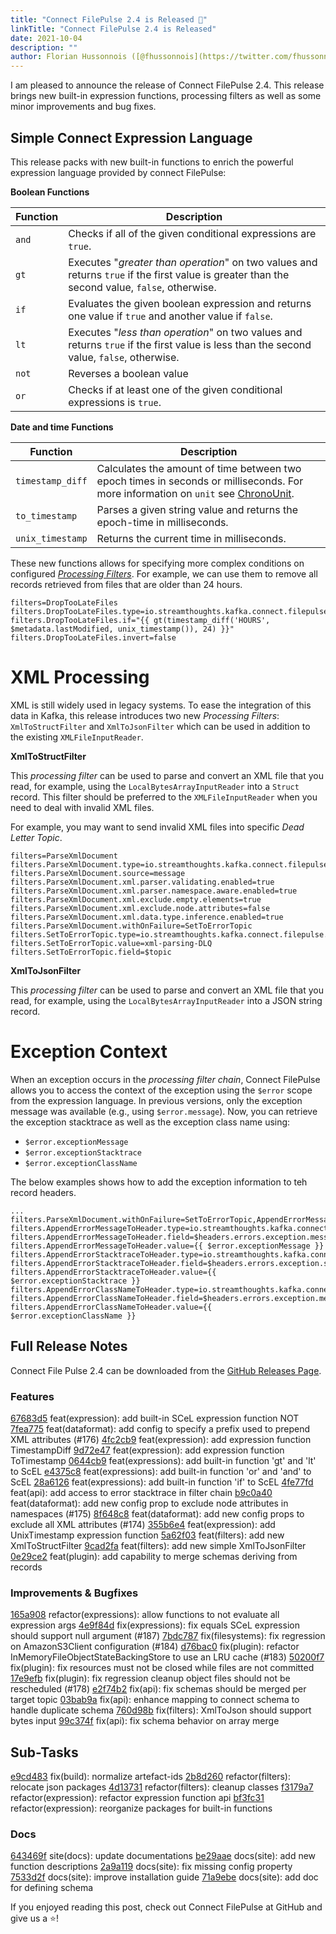 ```yaml
---
title: "Connect FilePulse 2.4 is Released 🚀"
linkTitle: "Connect FilePulse 2.4 is Released"
date: 2021-10-04
description: ""
author: Florian Hussonnois ([@fhussonnois](https://twitter.com/fhussonnois))
---
```


I am pleased to announce the release of Connect FilePulse 2.4. This release brings new built-in expression functions, processing filters as well as some minor improvements and bug fixes.

## Simple Connect Expression Language

This release packs with new built-in functions to enrich the powerful expression language provided by connect FilePulse:

**Boolean Functions**

| Function         | Description |
| -----------------|-------------|
| `and`            | Checks if all of the given conditional expressions are `true`. |
| `gt`             | Executes "*greater than operation*" on two values and returns `true` if the first value is greater than the second value, `false`, otherwise. | 
| `if`             | Evaluates the given boolean expression and returns one value if `true` and another value if `false`. | 
| `lt`             | Executes "*less than operation*" on two values and returns `true` if the first value is less than the second value, `false`, otherwise. | 
| `not`            | Reverses a boolean value |
| `or`             | Checks if at least one of the given conditional expressions is `true`.  |

**Date and time Functions**

| Function         | Description |
| -----------------|-------------|
| `timestamp_diff` | Calculates the amount of time between two epoch times in seconds or milliseconds. For more information on `unit` see [ChronoUnit](https://docs.oracle.com/javase/8/docs/api/java/time/temporal/ChronoUnit.html). |
| `to_timestamp`   | Parses a given string value and returns the epoch-time in milliseconds.  |
| `unix_timestamp` | Returns the current time in milliseconds. |

These new functions allows for specifying more complex conditions on configured [*Processing Filters*](https://streamthoughts.github.io/kafka-connect-file-pulse/docs/developer-guide/filters/). 
For example, we can use them to remove all records retrieved from files that are older than 24 hours.

```properties
filters=DropTooLateFiles
filters.DropTooLateFiles.type=io.streamthoughts.kafka.connect.filepulse.filter.DropFilter
filters.DropTooLateFiles.if="{{ gt(timestamp_diff('HOURS', $metadata.lastModified, unix_timestamp()), 24) }}"
filters.DropTooLateFiles.invert=false
```

# XML Processing

XML is still widely used in legacy systems. To ease the integration of this data in Kafka, 
this release introduces two new *Processing Filters*: `XmlToStructFilter` and `XmlToJsonFilter` which can be used in addition to the existing `XMLFileInputReader`.

**XmlToStructFilter**

This _processing filter_ can be used to parse and convert an XML file that you read, for example, using the `LocalBytesArrayInputReader` into a `Struct` record.
This filter should be preferred to the `XMLFileInputReader` when you need to deal with invalid XML files.
 
For example, you may want to send invalid XML files into specific _Dead Letter Topic_.

```properties
filters=ParseXmlDocument
filters.ParseXmlDocument.type=io.streamthoughts.kafka.connect.filepulse.filter.XmlToStructFilter
filters.ParseXmlDocument.source=message
filters.ParseXmlDocument.xml.parser.validating.enabled=true
filters.ParseXmlDocument.xml.parser.namespace.aware.enabled=true
filters.ParseXmlDocument.xml.exclude.empty.elements=true
filters.ParseXmlDocument.xml.exclude.node.attributes=false
filters.ParseXmlDocument.xml.data.type.inference.enabled=true
filters.ParseXmlDocument.withOnFailure=SetToErrorTopic
filters.SetToErrorTopic.type=io.streamthoughts.kafka.connect.filepulse.filter.AppendFilter
filters.SetToErrorTopic.value=xml-parsing-DLQ
filters.SetToErrorTopic.field=$topic
```

**XmlToJsonFilter**

This _processing filter_ can be used to parse and convert an XML file that you read, for example, using the `LocalBytesArrayInputReader` into a JSON string record.

# Exception Context

When an exception occurs in the _processing filter chain_, Connect FilePulse allows you to access the context of the exception using the `$error` scope from the expression language.
In previous versions, only the exception message was available (e.g., using `$error.message`). Now, you can retrieve the exception stacktrace as well as the exception class name using:

* `$error.exceptionMessage` 
* `$error.exceptionStacktrace` 
* `$error.exceptionClassName` 

The below examples shows how to add the exception information to teh record headers.

```properties
...
filters.ParseXmlDocument.withOnFailure=SetToErrorTopic,AppendErrorMessageToHeader,AppendErrorStacktraceToHeader,AppendErrorClassNameToHeader
filters.AppendErrorMessageToHeader.type=io.streamthoughts.kafka.connect.filepulse.filter.AppendFilter
filters.AppendErrorMessageToHeader.field=$headers.errors.exception.message
filters.AppendErrorMessageToHeader.value={{ $error.exceptionMessage }}
filters.AppendErrorStacktraceToHeader.type=io.streamthoughts.kafka.connect.filepulse.filter.AppendFilter
filters.AppendErrorStacktraceToHeader.field=$headers.errors.exception.stacktrace
filters.AppendErrorStacktraceToHeader.value={{ $error.exceptionStacktrace }}
filters.AppendErrorClassNameToHeader.type=io.streamthoughts.kafka.connect.filepulse.filter.AppendFilter
filters.AppendErrorClassNameToHeader.field=$headers.errors.exception.message
filters.AppendErrorClassNameToHeader.value={{ $error.exceptionClassName }}
```

## Full Release Notes

Connect File Pulse 2.4 can be downloaded from the [GitHub Releases Page](https://github.com/streamthoughts/kafka-connect-file-pulse/releases/tag/v2.4.0). 

### Features
[67683d5](https://github.com/streamthoughts/kafka-connect-file-pulse/commit/67683d5) feat(expression): add built-in SCeL expression function NOT
[7fea775](https://github.com/streamthoughts/kafka-connect-file-pulse/commit/7fea775) feat(dataformat): add config to specify a prefix used to prepend XML attributes (#176)
[4fc2cb9](https://github.com/streamthoughts/kafka-connect-file-pulse/commit/4fc2cb9) feat(expression): add expression function TimestampDiff
[9d72e47](https://github.com/streamthoughts/kafka-connect-file-pulse/commit/9d72e47) feat(expression): add expression function ToTimestamp
[0644cb9](https://github.com/streamthoughts/kafka-connect-file-pulse/commit/0644cb9) feat(expressions): add built-in function 'gt' and 'lt' to ScEL
[e4375c8](https://github.com/streamthoughts/kafka-connect-file-pulse/commit/e4375c8) feat(expressions): add built-in function 'or' and 'and' to ScEL
[28a6126](https://github.com/streamthoughts/kafka-connect-file-pulse/commit/28a6126) feat(expressions): add built-in function 'if' to ScEL
[4fe77fd](https://github.com/streamthoughts/kafka-connect-file-pulse/commit/4fe77fd) feat(api): add access to error stacktrace in filter chain
[b9c0a40](https://github.com/streamthoughts/kafka-connect-file-pulse/commit/b9c0a40) feat(dataformat): add new config prop to exclude node attributes in namespaces (#175)
[8f648c8](https://github.com/streamthoughts/kafka-connect-file-pulse/commit/8f648c8) feat(dataformat): add new config props to exclude all XML attributes (#174)
[355b6e4](https://github.com/streamthoughts/kafka-connect-file-pulse/commit/355b6e4) feat(expression): add UnixTimestamp expression function
[5a62f03](https://github.com/streamthoughts/kafka-connect-file-pulse/commit/5a62f03) feat(filters): add new XmlToStructFilter
[9cad2fa](https://github.com/streamthoughts/kafka-connect-file-pulse/commit/9cad2fa) feat(filters): add new simple XmlToJsonFilter
[0e29ce2](https://github.com/streamthoughts/kafka-connect-file-pulse/commit/0e29ce2) feat(plugin): add capability to merge schemas deriving from records

### Improvements & Bugfixes
[165a908](https://github.com/streamthoughts/kafka-connect-file-pulse/commit/165a908) refactor(expressions): allow functions to not evaluate all expression args
[4e9f84d](https://github.com/streamthoughts/kafka-connect-file-pulse/commit/4e9f84d) fix(expressions): fix equals SCeL expression should support null argument (#187)
[7bdc787](https://github.com/streamthoughts/kafka-connect-file-pulse/commit/7bdc787) fix(filesystems): fix regression on AmazonS3Client configuration (#184)
[d76bac0](https://github.com/streamthoughts/kafka-connect-file-pulse/commit/d76bac0) fix(plugin): refactor InMemoryFileObjectStateBackingStore to use an LRU cache (#183)
[50200f7](https://github.com/streamthoughts/kafka-connect-file-pulse/commit/50200f7) fix(plugin): fix resources must not be closed while files are not committed
[17e9efb](https://github.com/streamthoughts/kafka-connect-file-pulse/commit/17e9efb) fix(plugin): fix regression cleanup object files should not be rescheduled (#178)
[e2f74b2](https://github.com/streamthoughts/kafka-connect-file-pulse/commit/e2f74b2) fix(api): fix schemas should be merged per target topic
[03bab9a](https://github.com/streamthoughts/kafka-connect-file-pulse/commit/03bab9a) fix(api): enhance mapping to connect schema to handle duplicate schema
[760d98b](https://github.com/streamthoughts/kafka-connect-file-pulse/commit/760d98b) fix(filters): XmlToJson should support bytes input
[99c374f](https://github.com/streamthoughts/kafka-connect-file-pulse/commit/99c374f) fix(api): fix schema behavior on array merge

## Sub-Tasks
[e9cd483](https://github.com/streamthoughts/kafka-connect-file-pulse/commit/e9cd483) fix(build): normalize artefact-ids
[2b8d260](https://github.com/streamthoughts/kafka-connect-file-pulse/commit/2b8d260) refactor(filters): relocate json packages
[4d13731](https://github.com/streamthoughts/kafka-connect-file-pulse/commit/4d13731) refactor(filters): cleanup classes
[f3179a7](https://github.com/streamthoughts/kafka-connect-file-pulse/commit/f3179a7) refactor(expression): refactor expression function api
[bf3fc31](https://github.com/streamthoughts/kafka-connect-file-pulse/commit/bf3fc31) refactor(expression): reorganize packages for built-in functions

### Docs
[643469f](https://github.com/streamthoughts/kafka-connect-file-pulse/commit/643469f) site(docs): update documentations
[be29aae](https://github.com/streamthoughts/kafka-connect-file-pulse/commit/be29aae) docs(site): add new function descriptions
[2a9a119](https://github.com/streamthoughts/kafka-connect-file-pulse/commit/2a9a119) docs(site): fix missing config property
[7533d2f](https://github.com/streamthoughts/kafka-connect-file-pulse/commit/7533d2f) docs(site): improve installation guide
[71a9ebe](https://github.com/streamthoughts/kafka-connect-file-pulse/commit/71a9ebe) docs(site): add doc for defining schema

If you enjoyed reading this post, check out Connect FilePulse at GitHub and give us a ⭐!
